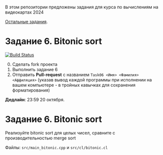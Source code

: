 В этом репозитории предложены задания для курса по вычислениям на видеокартах 2024

[Остальные задания](https://github.com/GPGPUCourse/GPGPUTasks2024/).

# Задание 6. Bitonic sort

[![Build Status](https://github.com/GPGPUCourse/GPGPUTasks2024/actions/workflows/cmake.yml/badge.svg?branch=task06&event=push)](https://github.com/GPGPUCourse/GPGPUTasks2024/actions/workflows/cmake.yml)

0. Сделать fork проекта
1. Выполнить задание 6
2. Отправить **Pull-request** с названием ```Task06 <Имя> <Фамилия> <Аффиляция>``` (указав вывод каждой программы при исполнении на вашем компьютере - в тройных кавычках для сохранения форматирования)

**Дедлайн**: 23:59 20 октября.

Задание 6. Bitonic sort
=========

Реализуйте bitonic sort для целых чисел, сравните с производительностью merge sort

Файлы: ```src/main_bitonic.cpp``` и ```src/cl/bitonic.cl```
